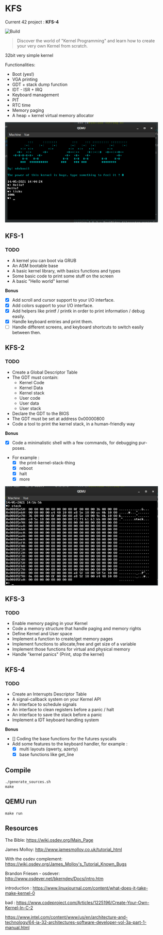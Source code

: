 # KFS

Current 42 project : **KFS-4**

![Build](https://github.com/nirae/KFS/workflows/build/badge.svg)

>  Discover the world of "Kernel Programming" and learn how to create your very own Kernel from scratch.

32bit very simple kernel

Functionalities:

- Boot (yes!)
- VGA printing
- GDT + stack dump function
- IDT - ISR + IRQ
- Keyboard management
- PIT
- RTC time
- Memory paging
- A heap + kernel virtual memory allocator

![screen](images/screen-kfs-2.png)

## KFS-1

### TODO

- A kernel you can boot via GRUB
- An ASM bootable base
- A basic kernel library, with basics functions and types
- Some basic code to print some stuff on the screen
- A basic "Hello world" kernel

**Bonus**

- [x] Add scroll and cursor support to your I/O interface.
- [x] Add colors support to your I/O interface.
- [x] Add helpers like printf / printk in order to print information / debug easily.
- [x] Handle keyboard entries and print them.
- [ ] Handle different screens, and keyboard shortcuts to switch easily between then.

## KFS-2

### TODO

- Create a Global Descriptor Table
- The GDT must contain:
    - Kernel Code
    - Kernel Data
    - Kernel stack
    - User code
    - User data
    - User stack
- Declare the GDT to the BIOS
- The GDT must be set at address 0x00000800
- Code a tool to print the kernel stack, in a human-friendly way


**Bonus**

- [x] Code a minimalistic shell with a few commands, for debugging pur-poses.
- For example :
    - [x] the print-kernel-stack-thing
    - [x] reboot
    - [x] halt
    - [x] more

![screen](images/screen-kfs-2-2.png)

## KFS-3

### TODO

- Enable memory paging in your Kernel
- Code a memory structure that handle paging and memory rights
- Define Kernel and User space
- Implement a function to create/get memory pages
- Implement functions to allocate,free and get size of a variable
- Implement those functions for virtual and physical memory
- Handle "kernel panics" (Print, stop the kernel)

## KFS-4

### TODO

- Create an Interrupts Descriptor Table
- A signal-callback system on your Kernel API
- An interface to schedule signals
- An interface to clean registers before a panic / halt
- An interface to save the stack before a panic
- Implement a IDT keyboard handling system


**Bonus**

- [] Coding the base functions for the futures syscalls
- Add some features to the keyboard handler, for example :
    - [x] multi layouts (qwerty, azerty)
    - [x] base functions like get_line

## Compile

```
./generate_sources.sh
make
```

## QEMU run

```
make run
```

## Resources

The Bible: https://wiki.osdev.org/Main_Page

James Molloy: http://www.jamesmolloy.co.uk/tutorial_html

With the osdev complement: https://wiki.osdev.org/James_Molloy's_Tutorial_Known_Bugs

Brandon Friesen - osdever: http://www.osdever.net/bkerndev/Docs/intro.htm

introduction : https://www.linuxjournal.com/content/what-does-it-take-make-kernel-0

bad : https://www.codeproject.com/Articles/1225196/Create-Your-Own-Kernel-In-C-2

https://www.intel.com/content/www/us/en/architecture-and-technology/64-ia-32-architectures-software-developer-vol-3a-part-1-manual.html
